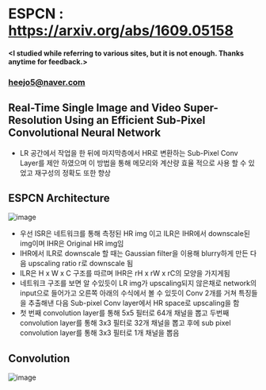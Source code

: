 # ESPCN : https://arxiv.org/abs/1609.05158

#### <I studied while referring to various sites, but it is not enough. Thanks anytime for feedback.>
### <heejo5@naver.com>

Real-Time Single Image and Video Super-Resolution Using an Efficient Sub-Pixel Convolutional Neural Network
-----------------------------------------------------------------------------------------------------------
* LR 공간에서 작업을 한 뒤에 마지막층에서 HR로 변환하는 Sub-Pixel Conv Layer를 제안 하였으며 이 방법을 통해 메모리와 계산량 효율 적으로 사용 할 수 있었고 재구성의 정확도 또한 향상 

ESPCN Architecture
------------------
![image](https://user-images.githubusercontent.com/61686244/94778665-a209e280-0400-11eb-82e3-a7bac876f0b8.png)
* 우선 ISR은 네트워크를 통해 측정된 HR img 이고 ILR은 IHR에서 downscale된 img이며 IHR은 Original HR img임
* IHR에서 ILR로 downscale 할 때는 Gaussian filter을 이용해 blurry하게 만든 다음 upscaling ratio r로 downscale 됨
* ILR은 H x W x C 구조를 따르며 IHR은 rH x rW x rC의 모양을 가지게됨
* 네트워크 구조를 보면 알 수있듯이 LR img가 upscaling되지 않은채로 network의 input으로 들어가고 오른쪽 아래의 수식에서 볼 수 있듯이 Conv 2개를 거쳐 특징들을 추출해낸 다음 Sub-pixel Conv layer에서 HR space로 upscaling을 함
* 첫 번째 convolution layer를 통해 5x5 필터로 64개 채널을 뽑고 두번째 convolution layer를 통해 3x3 필터로 32개 채널을 뽑고 후에 sub pixel convolution layer를 통해 3x3 필터로 1개 채널을 뽑음

Convolution
-----------
![image](https://user-images.githubusercontent.com/61686244/94778872-f7de8a80-0400-11eb-8944-feda69be8819.png)

